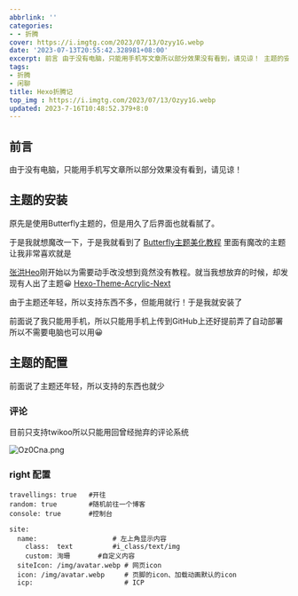 ```yaml
---
abbrlink: ''
categories:
- - 折腾
cover: https://i.imgtg.com/2023/07/13/Ozyy1G.webp
date: '2023-07-13T20:55:42.328981+08:00'
excerpt: 前言 由于没有电脑，只能用手机写文章所以部分效果没有看到，请见谅！ 主题的安装 原先是使用Butterfly主题的，但是用久了后界面也就看腻了。 于是我就想魔改一下，于是我就看到了 Butterfly主题美化教程 里面有魔改的主题让我非常喜欢就是 张洪Heo刚开始以为需要动手改没想到竟然没有教程。就当我想放弃的时候，却发现有人出了主题😀 Hexo-Theme-Acrylic-Next 由于主题还...
tags:
- 折腾
- 闲聊
title: Hexo折腾记
top_img : https://i.imgtg.com/2023/07/13/Ozyy1G.webp
updated: 2023-7-16T10:48:52.379+8:0
---
```

## 前言

由于没有电脑，只能用手机写文章所以部分效果没有看到，请见谅！

## 主题的安装

原先是使用Butterfly主题的，但是用久了后界面也就看腻了。

于是我就想魔改一下，于是我就看到了 [Butterfly主题美化教程](https://butterfly.zhheo.com/) 里面有魔改的主题让我非常喜欢就是

[张洪Heo](https://blog.zhheo.com/)刚开始以为需要动手改没想到竟然没有教程。就当我想放弃的时候，却发现有人出了主题😀 [Hexo-Theme-Acrylic-Next](https://github.com/hexo-theme-Acrylic/Hexo-Theme-Acrylic-Next)

由于主题还年轻，所以支持东西不多，但能用就行！于是我就安装了

前面说了我只能用手机，所以只能用手机上传到GitHub上还好提前弄了自动部署所以不需要电脑也可以用😀

## 主题的配置

前面说了主题还年轻，所以支持的东西也就少

### 评论

目前只支持twikoo所以只能用回曾经抛弃的评论系统

![Oz0Cna.png](https://i.imgtg.com/2023/07/15/Oz0Cna.png)

### right 配置

```right:
travellings: true   #开往
random: true        #随机前往一个博客
console: true       #控制台
```

```site:
site:
  name:                   # 左上角显示内容
    class:  text          #i_class/text/img 
    custom: 洵珊       #自定义内容
  siteIcon: /img/avatar.webp # 网页icon
  icon: /img/avatar.webp     # 页脚的icon、加载动画默认的icon
  icp:                       # ICP

```
